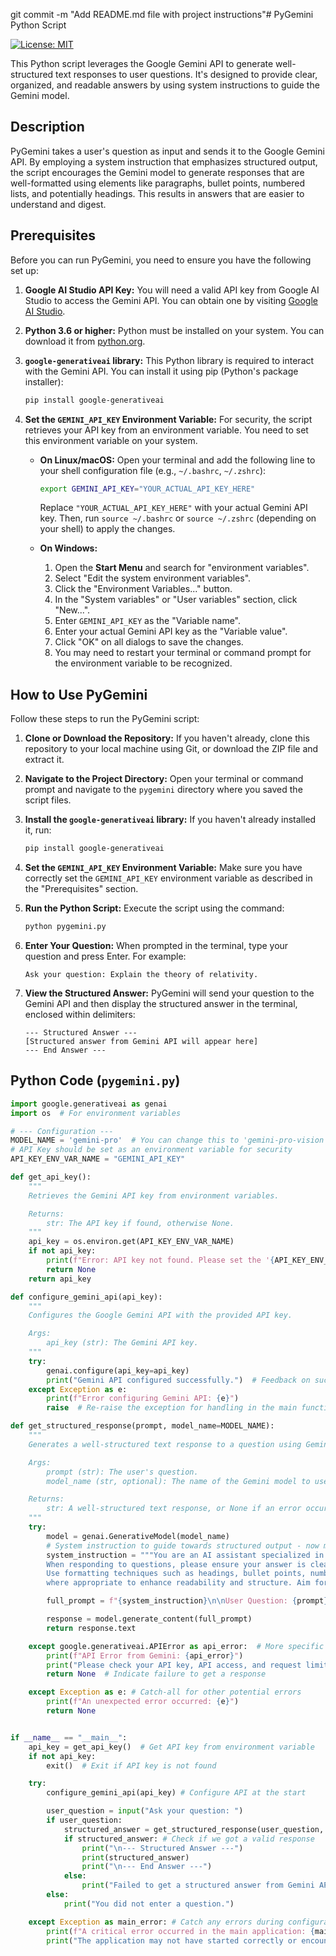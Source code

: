 git commit -m "Add README.md file with project instructions"# PyGemini Python Script

[![License: MIT](https://img.shields.io/badge/License-MIT-yellow.svg)](https://opensource.org/licenses/MIT)

This Python script leverages the Google Gemini API to generate well-structured text responses to user questions. It's designed to provide clear, organized, and readable answers by using system instructions to guide the Gemini model.

## Description

PyGemini takes a user's question as input and sends it to the Google Gemini API. By employing a system instruction that emphasizes structured output, the script encourages the Gemini model to generate responses that are well-formatted using elements like paragraphs, bullet points, numbered lists, and potentially headings. This results in answers that are easier to understand and digest.

## Prerequisites

Before you can run PyGemini, you need to ensure you have the following set up:

1.  **Google AI Studio API Key:** You will need a valid API key from Google AI Studio to access the Gemini API. You can obtain one by visiting [Google AI Studio](https://makersuite.google.com/).
2.  **Python 3.6 or higher:** Python must be installed on your system. You can download it from [python.org](https://www.python.org/).
3.  **`google-generativeai` library:** This Python library is required to interact with the Gemini API. You can install it using pip (Python's package installer):

    ```bash
    pip install google-generativeai
    ```

4.  **Set the `GEMINI_API_KEY` Environment Variable:** For security, the script retrieves your API key from an environment variable. You need to set this environment variable on your system.

    *   **On Linux/macOS:**
        Open your terminal and add the following line to your shell configuration file (e.g., `~/.bashrc`, `~/.zshrc`):
        ```bash
        export GEMINI_API_KEY="YOUR_ACTUAL_API_KEY_HERE"
        ```
        Replace `"YOUR_ACTUAL_API_KEY_HERE"` with your actual Gemini API key. Then, run `source ~/.bashrc` or `source ~/.zshrc` (depending on your shell) to apply the changes.

    *   **On Windows:**
        1.  Open the **Start Menu** and search for "environment variables".
        2.  Select "Edit the system environment variables".
        3.  Click the "Environment Variables..." button.
        4.  In the "System variables" or "User variables" section, click "New...".
        5.  Enter `GEMINI_API_KEY` as the "Variable name".
        6.  Enter your actual Gemini API key as the "Variable value".
        7.  Click "OK" on all dialogs to save the changes.
        8.  You may need to restart your terminal or command prompt for the environment variable to be recognized.

## How to Use PyGemini

Follow these steps to run the PyGemini script:

1.  **Clone or Download the Repository:**
    If you haven't already, clone this repository to your local machine using Git, or download the ZIP file and extract it.

2.  **Navigate to the Project Directory:**
    Open your terminal or command prompt and navigate to the `pygemini` directory where you saved the script files.

3.  **Install the `google-generativeai` library:**
    If you haven't already installed it, run:
    ```bash
    pip install google-generativeai
    ```

4.  **Set the `GEMINI_API_KEY` Environment Variable:**
    Make sure you have correctly set the `GEMINI_API_KEY` environment variable as described in the "Prerequisites" section.

5.  **Run the Python Script:**
    Execute the script using the command:
    ```bash
    python pygemini.py
    ```

6.  **Enter Your Question:**
    When prompted in the terminal, type your question and press Enter. For example:
    ```
    Ask your question: Explain the theory of relativity.
    ```

7.  **View the Structured Answer:**
    PyGemini will send your question to the Gemini API and then display the structured answer in the terminal, enclosed within delimiters:
    ```
    --- Structured Answer ---
    [Structured answer from Gemini API will appear here]
    --- End Answer ---
    ```

## Python Code (`pygemini.py`)

```python
import google.generativeai as genai
import os  # For environment variables

# --- Configuration ---
MODEL_NAME = 'gemini-pro'  # You can change this to 'gemini-pro-vision' or other models
# API Key should be set as an environment variable for security
API_KEY_ENV_VAR_NAME = "GEMINI_API_KEY"

def get_api_key():
    """
    Retrieves the Gemini API key from environment variables.

    Returns:
        str: The API key if found, otherwise None.
    """
    api_key = os.environ.get(API_KEY_ENV_VAR_NAME)
    if not api_key:
        print(f"Error: API key not found. Please set the '{API_KEY_ENV_VAR_NAME}' environment variable.")
        return None
    return api_key

def configure_gemini_api(api_key):
    """
    Configures the Google Gemini API with the provided API key.

    Args:
        api_key (str): The Gemini API key.
    """
    try:
        genai.configure(api_key=api_key)
        print("Gemini API configured successfully.")  # Feedback on successful configuration
    except Exception as e:
        print(f"Error configuring Gemini API: {e}")
        raise  # Re-raise the exception for handling in the main function

def get_structured_response(prompt, model_name=MODEL_NAME):
    """
    Generates a well-structured text response to a question using Gemini API.

    Args:
        prompt (str): The user's question.
        model_name (str, optional): The name of the Gemini model to use. Defaults to MODEL_NAME.

    Returns:
        str: A well-structured text response, or None if an error occurs.
    """
    try:
        model = genai.GenerativeModel(model_name)
        # System instruction to guide towards structured output - now more clearly commented
        system_instruction = """You are an AI assistant specialized in providing well-structured and organized answers.
        When responding to questions, please ensure your answer is clear, logical, and easy to understand.
        Use formatting techniques such as headings, bullet points, numbered lists, and paragraphs
        where appropriate to enhance readability and structure. Aim for a professional and organized presentation of information."""

        full_prompt = f"{system_instruction}\n\nUser Question: {prompt}"

        response = model.generate_content(full_prompt)
        return response.text

    except google.generativeai.APIError as api_error:  # More specific error handling for API issues
        print(f"API Error from Gemini: {api_error}")
        print("Please check your API key, API access, and request limits.")
        return None  # Indicate failure to get a response

    except Exception as e: # Catch-all for other potential errors
        print(f"An unexpected error occurred: {e}")
        return None


if __name__ == "__main__":
    api_key = get_api_key()  # Get API key from environment variable
    if not api_key:
        exit()  # Exit if API key is not found

    try:
        configure_gemini_api(api_key) # Configure API at the start

        user_question = input("Ask your question: ")
        if user_question:
            structured_answer = get_structured_response(user_question, MODEL_NAME) # Pass MODEL_NAME
            if structured_answer: # Check if we got a valid response
                print("\n--- Structured Answer ---")
                print(structured_answer)
                print("\n--- End Answer ---")
            else:
                print("Failed to get a structured answer from Gemini API.") # More informative failure message
        else:
            print("You did not enter a question.")

    except Exception as main_error: # Catch any errors during configuration or main execution
        print(f"A critical error occurred in the main application: {main_error}")
        print("The application may not have started correctly or encountered issues during runtime.")
